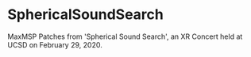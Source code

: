 # SphericalSoundSearch
MaxMSP Patches from 'Spherical Sound Search', an XR Concert held at UCSD on February 29, 2020.
